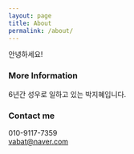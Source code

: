 ```yaml
---
layout: page
title: About
permalink: /about/
---
```


안녕하세요!

### More Information

6년간 성우로 일하고 있는 박지혜입니다.

### Contact me
010-9117-7359  
[vabat@naver.com](mailto:vabat@naver.com)
